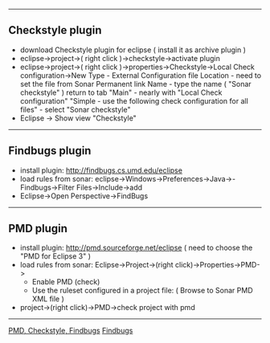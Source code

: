 -------------------------------
## Checkstyle plugin
* download Checkstyle plugin for eclipse ( install it as archive plugin )
* eclipse->project->( right click )->checkstyle->activate plugin
* eclipse->project->( right click )->properties->Checkstyle->Local Check configuration->New
	Type - External Configuration file
	Location - need to set the file from Sonar Permanent link
	Name - type the name ( "Sonar checkstyle" )
	return to tab "Main" - nearly with "Local Check configuration"
	"Simple - use the following check configuration for all files" - select "Sonar checkstyle"
* Eclipse -> Show view "Checkstyle"
	
-------------------------------
## Findbugs plugin
* install plugin: http://findbugs.cs.umd.edu/eclipse		
* load rules from sonar: eclipse->Windows->Preferences->Java->-Findbugs->Filter Files->Include->add
* Eclipse->Open Perspective->FindBugs

-------------------------------
## PMD plugin
* install plugin: http://pmd.sourceforge.net/eclipse
( need to choose the "PMD for Eclipse 3" )
* load rules from sonar: Eclipse->Project->(right click)->Properties->PMD->
	- Enable PMD (check)
	- Use the ruleset configured in a project file: ( Browse to Sonar PMD XML file )
* project->(right click)->PMD->check project with pmd
	

-------------------------------
[PMD, Checkstyle, Findbugs](http://doc.petalslink.com/display/petalsview/PMD,+CheckStyle+and+FindBugs)
[Findbugs](http://www.vogella.de/articles/Findbugs/article.html)
